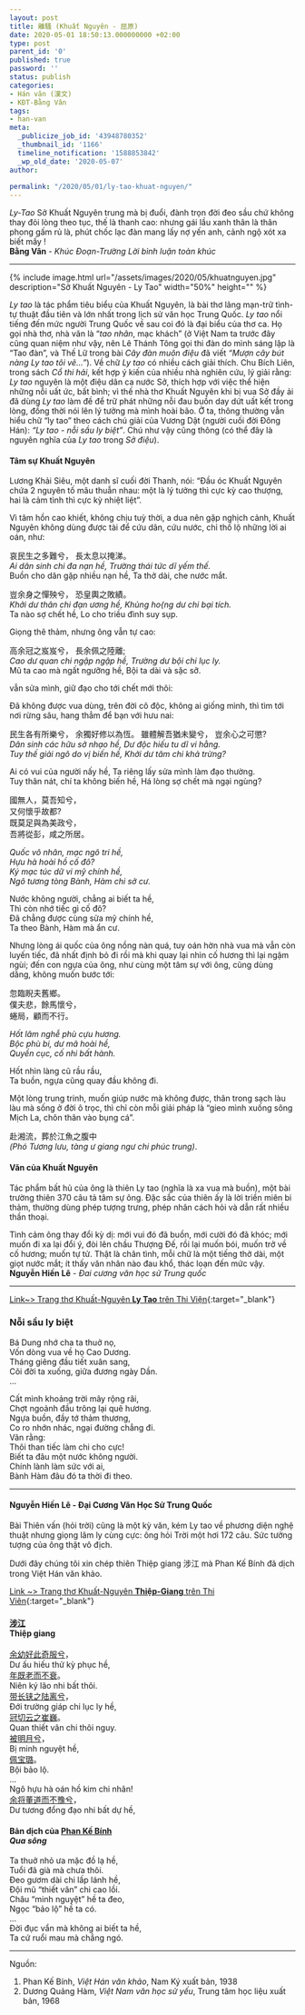 ```yaml
---
layout: post
title: 離騷 (Khuất Nguyên - 屈原)
date: 2020-05-01 18:50:13.000000000 +02:00
type: post
parent_id: '0'
published: true
password: ''
status: publish
categories:
- Hán văn (漢文)
- KĐT-Bằng Vân
tags:
- han-van
meta:
  _publicize_job_id: '43948780352'
  _thumbnail_id: '1166'
  timeline_notification: '1588853842'
  _wp_old_date: '2020-05-07'
author:
  
permalink: "/2020/05/01/ly-tao-khuat-nguyen/"
---
```

   
*Ly-Tao* 
Sở Khuất Nguyên trung mà bị đuổi, đành trọn đời đeo sầu chứ không thay đỏi lòng theo tục, thế là thanh cao: nhưng gái lầu xanh thân là thân phong gấm rủ là, phút chốc lạc đàn mang lấy nợ yến anh, cảnh ngộ xót xa biết mấy !  
**Bằng Vân** - *Khúc Đoạn-Trường Lời bình luận toàn khúc*   

***
  
{% 
   include image.html url="/assets/images/2020/05/khuatnguyen.jpg"
                      description="Sở Khuất Nguyên - Ly Tao"
                      width="50%"
                      height=""
%}


*Ly tao* là tác phẩm tiêu biểu của Khuất Nguyên, là bài thơ lãng mạn-trữ tình-tự thuật đầu tiên và lớn nhất trong lịch sử văn học Trung Quốc. *Ly tao* nổi tiếng đến mức người Trung Quốc về sau coi đó là đại biểu của thơ ca. Họ gọi nhà thơ, nhà văn là “*tao nhân*, mạc khách” (ở Việt Nam ta trước đây cũng quan niệm như vậy, nên Lê Thánh Tông gọi thi đàn do mình sáng lập là “Tao đàn”, và Thế Lữ trong bài *Cây đàn muôn điệu* đã viết *“Mượn cây bút nàng Ly tao tôi vẽ...”*). Về chữ *Ly tao* có nhiều cách giải thích. Chu Bích Liên, trong sách *Cổ thi hải*, kết hợp ý kiến của nhiều nhà nghiên cứu, lý giải rằng: *Ly tao* nguyên là một điệu dân ca nước Sở, thích hợp với việc thể hiện những nỗi uất ức, bất bình; vì thế nhà thơ Khuất Nguyên khi bị vua Sở đầy ải đã dùng *Ly tao* làm đề để trữ phát những nỗi đau buồn day dứt uất kết trong lòng, đồng thời nói lên lý tưởng mà mình hoài bão. Ở ta, thông thường vẫn hiểu chữ “ly tao” theo cách chú giải của Vương Dật (người cuối đời Ðông Hán): *“Ly tao - nỗi sầu ly biệt”*. Chú như vậy cũng thông (có thể đây là nguyên nghĩa của *Ly tao* trong *Sở điệu*).




#### Tâm sự Khuất Nguyên


Lương Khải Siêu, một danh sĩ cuối đời Thanh, nói: “Đầu óc Khuất Nguyên chứa 2 nguyên tố mâu thuẫn nhau: một là lý tưởng thì cực kỳ cao thượng, hai là cảm tình thì cực kỳ nhiệt liệt”.


Vì tâm hồn cao khiết, không chịu tuỳ thời, a dua nên gặp nghịch cảnh, Khuất Nguyên không dùng được tài để cứu dân, cứu nước, chỉ thố lộ những lời ai oán, như:


哀民生之多難兮， 長太息以掩涕。  
*Ai dân sinh chi đa nạn hề, Trường thái tức dĩ yếm thế.*  
Buồn cho dân gặp nhiều nạn hề, Ta thở dài, che nước mắt.


豈余身之憚殃兮， 恐皇輿之敗績。  
*Khởi dư thân chi đạn ương hề, Khủng ho{ng dư chi bại tích.*   
Ta nào sợ chết hề, Lo cho triều đình suy sụp.


Giọng thê thảm, nhưng ông vẫn tự cao:


高余冠之岌岌兮， 長余佩之陸離;  
*Cao dư quan chi ngập ngập hề, Trường dư bội chi lục ly.*  
Mũ ta cao mà ngất ngưỡng hề, Bội ta dài và sặc sỡ.


vẫn sửa mình, giữ đạo cho tới chết mới thôi:




Đã không được vua dùng, trên đời cô độc, không ai giống mình, thì tìm tới nơi rừng sâu, hang thẳm để bạn với hưu nai:


民生各有所樂兮， 余獨好修以為恆。 雖體解吾猶未變兮， 豈余心之可懲?  
*Dân sinh các hữu sở nhạo hề, Dư độc hiếu tu dĩ vi hằng.  
Tuy thế giải ngô do vị biến hề, Khởi dư tâm chi khả trừng?*

Ai có vui của người nấy hề, Ta riêng lấy sửa mình làm đạo thường.   
Tuy thân nát, chí ta không biến hề, Há lòng sợ chết mà ngại ngùng?


國無人，莫吾知兮，   
又何懷乎故都?   
既莫足與為美政兮，  
吾將從彭，咸之所居。


*Quốc vô nhân, mạc ngô tri hề,  
Hựu hà hoài hồ cố đô?  
Ký mạc túc dữ vi mỹ chính hề,  
Ngô tương tòng Bành, Hàm chi sở cư.*

Nước không người, chẳng ai biết ta hề,   
Thì còn nhớ tiếc gì cố đô?  
Đã chẳng được cùng sửa mỹ chính hề,   
Ta theo Bành, Hàm mà ẩn cư.


Nhưng lòng ái quốc của ông nồng nàn quá, tuy oán hờn nhà vua mà vẫn còn luyến tiếc, đã nhất định bỏ đi rồi mà khi quay lại nhìn cố hương thì lại ngậm ngùi; đến con ngựa của ông, như cùng một tâm sự với ông, cũng dùng dằng, không muốn bước tới:


忽臨睨夫舊鄉。  
僕夫悲，餘馬懷兮，  
蜷局，顧而不行。


*Hốt lâm nghễ phù cựu hương.   
Bộc phù bi, dư mã hoài hề,   
Quyền cục, cố nhi bất hành.*


Hốt nhìn làng cũ rầu rầu,  
Ta buồn, ngựa cũng quay đầu không đi.


Một lòng trung trinh, muốn giúp nước mà không được, thân trong sạch làu làu mà sống ở đời ô trọc, thì chỉ còn mỗi giải pháp là “gieo mình xuống sông Mịch La, chôn thân vào bụng cá”.


赴湘流，葬於江魚之腹中  
*(Phó Tương lưu, tàng ư giang ngư chi phúc trung)*.


#### Văn của Khuất Nguyên 


Tác phẩm bất hủ của ông là thiên Ly tao (nghĩa là xa vua mà buồn), một bài trường thiên 370 câu tả tâm sự ông. Đặc sắc của thiên ấy là lời triền miên bi thảm, thường dùng phép tượng trưng, phép nhân cách hỏi và dẫn rất nhiều thần thoại.


Tình cảm ông thay đổi kỳ dị: mới vui đó đã buồn, mới cười đó đã khóc; mới muốn đi xa lại đổi ý, đòi lên chầu Thượng Đế, rồi lại muốn bói, muốn trở về cố hương; muốn tự tử. Thật là chân tình, mỗi chữ là một tiếng thở dài, một giọt nước mắt; ít thấy văn nhân nào đau khổ, thác loạn đến mức vậy.  
**Nguyễn Hiến Lê** - *Đai cương văn học sử Trung quốc*   

***


[Link~> Trang thơ Khuất-Nguyên **Ly Tao** trên Thi Viện](https://www.thivien.net/Khu%E1%BA%A5t-Nguy%C3%AAn/Ly-tao/poem-lRoe60dlSbBq5oc1ZRJWhQ){:target="_blank"}      

   
### Nỗi sầu ly biệt      
   
   
Bá Dung nhớ cha ta thuở nọ,  
Vốn dòng vua về họ Cao Dương.  
Tháng giêng đầu tiết xuân sang,  
Cõi đời ta xuống, giữa đương ngày Dần.  
...   

Cất mình khoảng trời mây rộng rãi,  
Chợt ngoảnh đầu trông lại quê hương.  
Ngựa buồn, đầy tớ thảm thương,  
Co ro nhớn nhác, ngại đường chẳng đi.  
Vãn rằng:  
Thôi than tiếc làm chi cho cực!   
Biết ta đâu một nước không người.  
Chính lành làm sức với ai,  
Bành Hàm đâu đó ta thời đi theo.  

___


####  Nguyễn Hiến Lê - Đại Cương Văn Học Sử Trung Quốc
   

Bài Thiên vấn (hỏi trời) cũng là một kỳ văn, kém Ly tao về phương diện nghệ thuật nhưng giọng lâm ly cùng cực: ông hỏi Trời một hơi 172 câu. Sức tưởng tượng của ông thật vô địch.   

Dưới đây chúng tôi xin chép thiên Thiệp giang 涉江 mà Phan Kế Bính đã dịch trong Việt Hán văn khảo.       
   
   
[Link ~> Trang thơ Khuất-Nguyên **Thiệp-Giang** trên Thi Viên](https://www.thivien.net/Khu%E1%BA%A5t-Nguy%C3%AAn/Thi%E1%BB%87p-giang/poem-csh8ujkV1cSEGuoKbE1Ufg){:target="_blank"}        
   

<div class="wp-block-column"><p></p>
<h4><strong><a rel="noreferrer noopener" target="_blank" href="https://hvdic.thivien.net/whv/%E6%B6%89">涉</a><a rel="noreferrer noopener" target="_blank" href="https://hvdic.thivien.net/whv/%E6%B1%9F">江</a>&nbsp;&nbsp;<br>Thiệp giang<br></strong></h4>
<p></p>
<p></p>
<p><a rel="noreferrer noopener" target="_blank" href="https://hvdic.thivien.net/whv/%E4%BD%99">余</a><a rel="noreferrer noopener" target="_blank" href="https://hvdic.thivien.net/whv/%E5%B9%BC">幼</a><a rel="noreferrer noopener" target="_blank" href="https://hvdic.thivien.net/whv/%E5%A5%BD">好</a><a rel="noreferrer noopener" target="_blank" href="https://hvdic.thivien.net/whv/%E6%AD%A4">此</a><a rel="noreferrer noopener" target="_blank" href="https://hvdic.thivien.net/whv/%E5%A5%87">奇</a><a rel="noreferrer noopener" target="_blank" href="https://hvdic.thivien.net/whv/%E6%9C%8D">服</a><a rel="noreferrer noopener" target="_blank" href="https://hvdic.thivien.net/whv/%E5%85%AE">兮</a>，<br>Dư ấu hiếu thử kỳ phục hề,<br><a rel="noreferrer noopener" target="_blank" href="https://hvdic.thivien.net/whv/%E5%B9%B4">年</a><a rel="noreferrer noopener" target="_blank" href="https://hvdic.thivien.net/whv/%E6%97%A2">既</a><a rel="noreferrer noopener" target="_blank" href="https://hvdic.thivien.net/whv/%E8%80%81">老</a><a rel="noreferrer noopener" target="_blank" href="https://hvdic.thivien.net/whv/%E8%80%8C">而</a><a rel="noreferrer noopener" target="_blank" href="https://hvdic.thivien.net/whv/%E4%B8%8D">不</a><a rel="noreferrer noopener" target="_blank" href="https://hvdic.thivien.net/whv/%E8%A1%B0">衰</a>。<br>Niên ký lão nhi bất thôi.<br><a rel="noreferrer noopener" target="_blank" href="https://hvdic.thivien.net/whv/%E5%B8%A6">带</a><a rel="noreferrer noopener" target="_blank" href="https://hvdic.thivien.net/whv/%E9%95%BF">长</a><a rel="noreferrer noopener" target="_blank" href="https://hvdic.thivien.net/whv/%E9%93%97">铗</a><a rel="noreferrer noopener" target="_blank" href="https://hvdic.thivien.net/whv/%E4%B9%8B">之</a><a rel="noreferrer noopener" target="_blank" href="https://hvdic.thivien.net/whv/%E9%99%86">陆</a><a rel="noreferrer noopener" target="_blank" href="https://hvdic.thivien.net/whv/%E7%A6%BB">离</a><a rel="noreferrer noopener" target="_blank" href="https://hvdic.thivien.net/whv/%E5%85%AE">兮</a>，<br>Đới trường giáp chi lục ly hề,<br><a rel="noreferrer noopener" target="_blank" href="https://hvdic.thivien.net/whv/%E5%86%A0">冠</a><a rel="noreferrer noopener" target="_blank" href="https://hvdic.thivien.net/whv/%E5%88%87">切</a><a rel="noreferrer noopener" target="_blank" href="https://hvdic.thivien.net/whv/%E4%BA%91">云</a><a rel="noreferrer noopener" target="_blank" href="https://hvdic.thivien.net/whv/%E4%B9%8B">之</a><a rel="noreferrer noopener" target="_blank" href="https://hvdic.thivien.net/whv/%E5%B4%94">崔</a><a rel="noreferrer noopener" target="_blank" href="https://hvdic.thivien.net/whv/%E5%B7%8D">巍</a>。<br>Quan thiết vân chi thôi nguy.<br><a rel="noreferrer noopener" target="_blank" href="https://hvdic.thivien.net/whv/%E8%A2%AB">被</a><a rel="noreferrer noopener" target="_blank" href="https://hvdic.thivien.net/whv/%E6%98%8E">明</a><a rel="noreferrer noopener" target="_blank" href="https://hvdic.thivien.net/whv/%E6%9C%88">月</a><a rel="noreferrer noopener" target="_blank" href="https://hvdic.thivien.net/whv/%E5%85%AE">兮</a>，<br>Bị minh nguyệt hề,<br><a rel="noreferrer noopener" target="_blank" href="https://hvdic.thivien.net/whv/%E4%BD%A9">佩</a><a rel="noreferrer noopener" target="_blank" href="https://hvdic.thivien.net/whv/%E5%AE%9D">宝</a><a rel="noreferrer noopener" target="_blank" href="https://hvdic.thivien.net/whv/%E7%92%90">璐</a>。<br>Bội bảo lộ.<br> ...<br>Ngô hựu hà oán hồ kim chi nhân!<br><a rel="noreferrer noopener" target="_blank" href="https://hvdic.thivien.net/whv/%E4%BD%99">余</a><a rel="noreferrer noopener" target="_blank" href="https://hvdic.thivien.net/whv/%E5%B0%86">将</a><a rel="noreferrer noopener" target="_blank" href="https://hvdic.thivien.net/whv/%E8%91%A3">董</a><a rel="noreferrer noopener" target="_blank" href="https://hvdic.thivien.net/whv/%E9%81%93">道</a><a rel="noreferrer noopener" target="_blank" href="https://hvdic.thivien.net/whv/%E8%80%8C">而</a><a rel="noreferrer noopener" target="_blank" href="https://hvdic.thivien.net/whv/%E4%B8%8D">不</a><a rel="noreferrer noopener" target="_blank" href="https://hvdic.thivien.net/whv/%E8%B1%AB">豫</a><a rel="noreferrer noopener" target="_blank" href="https://hvdic.thivien.net/whv/%E5%85%AE">兮</a>，<br>Dư tương đổng đạo nhi bất dự hề,</p>
<p></p></div>
<p></p>
<p></p>
<div class="wp-block-column"><p></p>
<h4>Bản dịch của&nbsp;<a href="https://www.thivien.net/Phan-K%E1%BA%BF-B%C3%ADnh/author-KQ-W_-0cP1Hf9gF4O23nzQ">Phan Kế Bính</a><br><strong><em>Qua sông</em></strong></h4>
</div>  
    
  Ta thuở nhỏ ưa mặc đồ lạ hề,  
  Tuổi đã già mà chưa thôi.  
  Đeo gươm dài chi lấp lánh hề,  
  Đội mũ “thiết vân” chi cao lồi.  
  Châu “minh nguyệt” hề ta đeo,  
  Ngọc “bảo lộ” hề ta có.  
   ...   
  Đời đục vẩn mà không ai biết ta hề,  
  Ta cứ ruổi mau mà chẳng ngó.  

***


Nguồn:  
1. Phan Kế Bính, *Việt Hán văn khảo*, Nam Ký xuất bản, 1938  
2. Dương Quảng Hàm, *Việt Nam văn học sử yếu*, Trung tâm học liệu xuất bản, 1968
